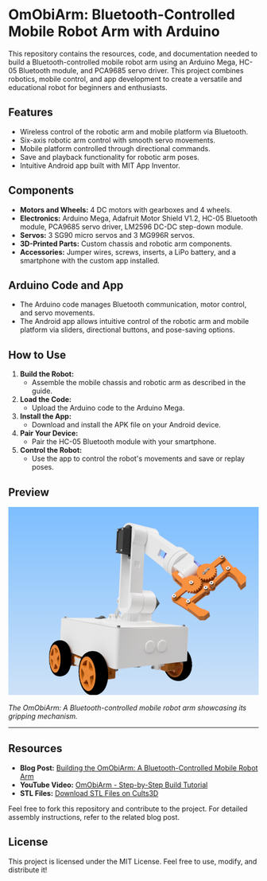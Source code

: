 # OmObiArm: Bluetooth-Controlled Mobile Robot Arm with Arduino

This repository contains the resources, code, and documentation needed to build a Bluetooth-controlled mobile robot arm using an Arduino Mega, HC-05 Bluetooth module, and PCA9685 servo driver. This project combines robotics, mobile control, and app development to create a versatile and educational robot for beginners and enthusiasts.

## Features
- Wireless control of the robotic arm and mobile platform via Bluetooth.
- Six-axis robotic arm control with smooth servo movements.
- Mobile platform controlled through directional commands.
- Save and playback functionality for robotic arm poses.
- Intuitive Android app built with MIT App Inventor.

## Components
- **Motors and Wheels:** 4 DC motors with gearboxes and 4 wheels.
- **Electronics:** Arduino Mega, Adafruit Motor Shield V1.2, HC-05 Bluetooth module, PCA9685 servo driver, LM2596 DC-DC step-down module.
- **Servos:** 3 SG90 micro servos and 3 MG996R servos.
- **3D-Printed Parts:** Custom chassis and robotic arm components.
- **Accessories:** Jumper wires, screws, inserts, a LiPo battery, and a smartphone with the custom app installed.

## Arduino Code and App
- The Arduino code manages Bluetooth communication, motor control, and servo movements.
- The Android app allows intuitive control of the robotic arm and mobile platform via sliders, directional buttons, and pose-saving options.

## How to Use
1. **Build the Robot:**
   - Assemble the mobile chassis and robotic arm as described in the guide.
2. **Load the Code:**
   - Upload the Arduino code to the Arduino Mega.
3. **Install the App:**
   - Download and install the APK file on your Android device.
4. **Pair Your Device:**
   - Pair the HC-05 Bluetooth module with your smartphone.
5. **Control the Robot:**
   - Use the app to control the robot's movements and save or replay poses.

## Preview
![OmObiArm Preview](rover_and_arm9.png)

*The OmObiArm: A Bluetooth-controlled mobile robot arm showcasing its gripping mechanism.*

---

## Resources
- **Blog Post:** [Building the OmObiArm: A Bluetooth-Controlled Mobile Robot Arm](https://omartronics.com/building-the-omobiarm)
- **YouTube Video:** [OmObiArm - Step-by-Step Build Tutorial](https://youtu.be/KSroUz1tMO0)
- **STL Files:** [Download STL Files on Cults3D](https://cults3d.com/:2518381)

Feel free to fork this repository and contribute to the project. For detailed assembly instructions, refer to the related blog post.

## License
This project is licensed under the MIT License. Feel free to use, modify, and distribute it!
